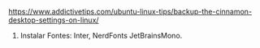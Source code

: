 https://www.addictivetips.com/ubuntu-linux-tips/backup-the-cinnamon-desktop-settings-on-linux/

1. Instalar Fontes: Inter, NerdFonts JetBrainsMono.
